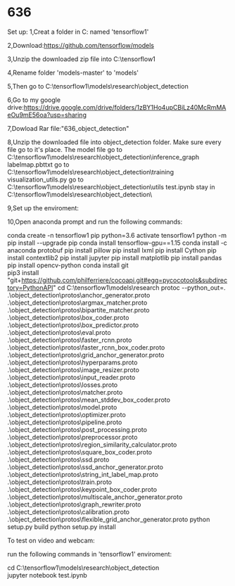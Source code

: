 # 636
Set up:
1,Creat a folder in C: named 'tensorflow1'

2,Download:https://github.com/tensorflow/models

3,Unzip the downloaded zip file into C:\tensorflow1

4,Rename folder 'models-master' to 'models'

5,Then go to C:\tensorflow1\models\research\object_detection

6,Go to my google drive:https://drive.google.com/drive/folders/1zBY1Ho4upCBiLz40McRmMAeOu9mE56oa?usp=sharing

7,Dowload Rar file:"636_object_detection" 
  
8,Unzip the downloaded file into object_detection folder.
  Make sure every file go to it's place.
  The model file go to C:\tensorflow1\models\research\object_detection\inference_graph
  labelmap.pbttxt go to C:\tensorflow1\models\research\object_detection\training
  visualization_utils.py go to C:\tensorflow1\models\research\object_detection\utils
  test.ipynb stay in C:\tensorflow1\models\research\object_detection\

9,Set up the enviroment:

10,Open anaconda prompt and run the following commands:

conda create -n tensorflow1 pip python=3.6
activate tensorflow1
python -m pip install --upgrade pip
conda install tensorflow-gpu==1.15
conda install -c anaconda protobuf
pip install pillow
pip install lxml
pip install Cython
pip install contextlib2
pip install jupyter
pip install matplotlib
pip install pandas
pip install opencv-python
conda install git    
pip3 install "git+https://github.com/philferriere/cocoapi.git#egg=pycocotools&subdirectory=PythonAPI"
cd C:\tensorflow1\models\research
protoc --python_out=. .\object_detection\protos\anchor_generator.proto .\object_detection\protos\argmax_matcher.proto .\object_detection\protos\bipartite_matcher.proto .\object_detection\protos\box_coder.proto .\object_detection\protos\box_predictor.proto .\object_detection\protos\eval.proto .\object_detection\protos\faster_rcnn.proto .\object_detection\protos\faster_rcnn_box_coder.proto .\object_detection\protos\grid_anchor_generator.proto .\object_detection\protos\hyperparams.proto .\object_detection\protos\image_resizer.proto .\object_detection\protos\input_reader.proto .\object_detection\protos\losses.proto .\object_detection\protos\matcher.proto .\object_detection\protos\mean_stddev_box_coder.proto .\object_detection\protos\model.proto .\object_detection\protos\optimizer.proto .\object_detection\protos\pipeline.proto .\object_detection\protos\post_processing.proto .\object_detection\protos\preprocessor.proto .\object_detection\protos\region_similarity_calculator.proto .\object_detection\protos\square_box_coder.proto .\object_detection\protos\ssd.proto .\object_detection\protos\ssd_anchor_generator.proto .\object_detection\protos\string_int_label_map.proto .\object_detection\protos\train.proto .\object_detection\protos\keypoint_box_coder.proto .\object_detection\protos\multiscale_anchor_generator.proto .\object_detection\protos\graph_rewriter.proto .\object_detection\protos\calibration.proto .\object_detection\protos\flexible_grid_anchor_generator.proto
python setup.py build
python setup.py install


To test on video and webcam:

run the following commands in 'tensorflow1' enviroment:

cd C:\tensorflow1\models\research\object_detection\
jupyter notebook test.ipynb




